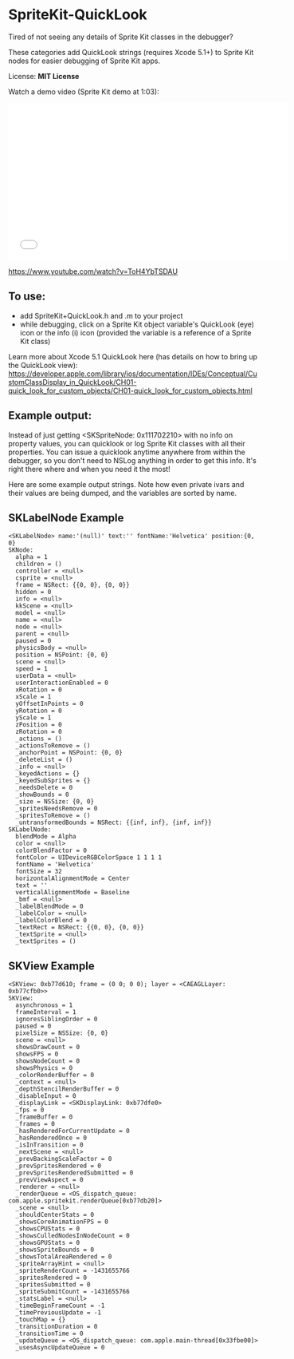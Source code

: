 SpriteKit-QuickLook
===================

Tired of not seeing any details of Sprite Kit classes in the debugger?

These categories add QuickLook strings (requires Xcode 5.1+) to Sprite Kit nodes for easier debugging of Sprite Kit apps.

License: **MIT License**

Watch a demo video (Sprite Kit demo at 1:03):

<iframe width="560" height="315" src="//www.youtube-nocookie.com/embed/ToH4YbTSDAU?rel=0" frameborder="0" allowfullscreen></iframe>

https://www.youtube.com/watch?v=ToH4YbTSDAU

To use: 
-------
- add SpriteKit+QuickLook.h and .m to your project
- while debugging, click on a Sprite Kit object variable's QuickLook (eye) icon or the info (i) icon (provided the variable is a reference of a Sprite Kit class)

Learn more about Xcode 5.1 QuickLook here (has details on how to bring up the QuickLook view): 
https://developer.apple.com/library/ios/documentation/IDEs/Conceptual/CustomClassDisplay_in_QuickLook/CH01-quick_look_for_custom_objects/CH01-quick_look_for_custom_objects.html

Example output:
------------

Instead of just getting <SKSpriteNode: 0x111702210> with no info on property values, you can quicklook or log Sprite Kit classes with all their properties. You can issue a quicklook anytime anywhere from within the debugger, so you don't need to NSLog anything in order to get this info. It's right there where and when you need it the most!

Here are some example output strings. Note how even private ivars and their values are being dumped, and the variables are sorted by name.

SKLabelNode Example
-----------
```
<SKLabelNode> name:'(null)' text:'' fontName:'Helvetica' position:{0, 0}
SKNode:
  alpha = 1
  children = ()
  controller = <null>
  csprite = <null>
  frame = NSRect: {{0, 0}, {0, 0}}
  hidden = 0
  info = <null>
  kkScene = <null>
  model = <null>
  name = <null>
  node = <null>
  parent = <null>
  paused = 0
  physicsBody = <null>
  position = NSPoint: {0, 0}
  scene = <null>
  speed = 1
  userData = <null>
  userInteractionEnabled = 0
  xRotation = 0
  xScale = 1
  yOffsetInPoints = 0
  yRotation = 0
  yScale = 1
  zPosition = 0
  zRotation = 0
  _actions = ()
  _actionsToRemove = ()
  _anchorPoint = NSPoint: {0, 0}
  _deleteList = ()
  _info = <null>
  _keyedActions = {}
  _keyedSubSprites = {}
  _needsDelete = 0
  _showBounds = 0
  _size = NSSize: {0, 0}
  _spritesNeedsRemove = 0
  _spritesToRemove = ()
  _untransformedBounds = NSRect: {{inf, inf}, {inf, inf}}
SKLabelNode:
  blendMode = Alpha
  color = <null>
  colorBlendFactor = 0
  fontColor = UIDeviceRGBColorSpace 1 1 1 1
  fontName = 'Helvetica'
  fontSize = 32
  horizontalAlignmentMode = Center
  text = ''
  verticalAlignmentMode = Baseline
  _bmf = <null>
  _labelBlendMode = 0
  _labelColor = <null>
  _labelColorBlend = 0
  _textRect = NSRect: {{0, 0}, {0, 0}}
  _textSprite = <null>
  _textSprites = ()
```

SKView Example
-----------
```
<SKView: 0xb77d610; frame = (0 0; 0 0); layer = <CAEAGLLayer: 0xb77cfb0>>
SKView:
  asynchronous = 1
  frameInterval = 1
  ignoresSiblingOrder = 0
  paused = 0
  pixelSize = NSSize: {0, 0}
  scene = <null>
  showsDrawCount = 0
  showsFPS = 0
  showsNodeCount = 0
  showsPhysics = 0
  _colorRenderBuffer = 0
  _context = <null>
  _depthStencilRenderBuffer = 0
  _disableInput = 0
  _displayLink = <SKDisplayLink: 0xb77dfe0>
  _fps = 0
  _frameBuffer = 0
  _frames = 0
  _hasRenderedForCurrentUpdate = 0
  _hasRenderedOnce = 0
  _isInTransition = 0
  _nextScene = <null>
  _prevBackingScaleFactor = 0
  _prevSpritesRendered = 0
  _prevSpritesRenderedSubmitted = 0
  _prevViewAspect = 0
  _renderer = <null>
  _renderQueue = <OS_dispatch_queue: com.apple.spritekit.renderQueue[0xb77db20]>
  _scene = <null>
  _shouldCenterStats = 0
  _showsCoreAnimationFPS = 0
  _showsCPUStats = 0
  _showsCulledNodesInNodeCount = 0
  _showsGPUStats = 0
  _showsSpriteBounds = 0
  _showsTotalAreaRendered = 0
  _spriteArrayHint = <null>
  _spriteRenderCount = -1431655766
  _spritesRendered = 0
  _spritesSubmitted = 0
  _spriteSubmitCount = -1431655766
  _statsLabel = <null>
  _timeBeginFrameCount = -1
  _timePreviousUpdate = -1
  _touchMap = {}
  _transitionDuration = 0
  _transitionTime = 0
  _updateQueue = <OS_dispatch_queue: com.apple.main-thread[0x33fbe00]>
  _usesAsyncUpdateQueue = 0
```
